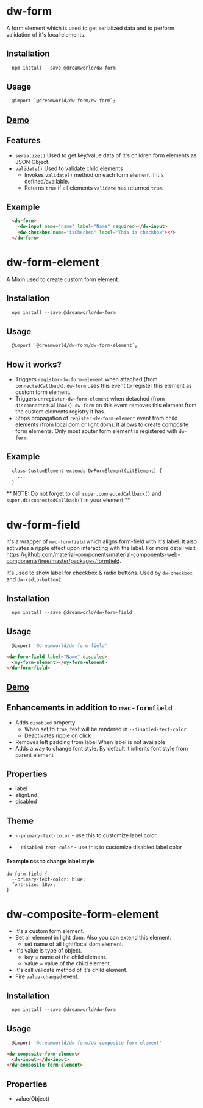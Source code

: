 # dw-form

A form element which is used to get serialized data and to perform validation of it's local elements.

## Installation

```html
  npm install --save @dreamworld/dw-form
```

## Usage

```html
  @import `@dreamworld/dw-form/dw-form`;
```

## [Demo](https://dreamworldsolutions.github.io/dw-form/demo/index.html)

## Features

- `serialize()` Used to get key/value data of it's children form elements as JSON Object.
- `validate()` Used to validate child elements
  - Invokes `validate()` method on each form element if it's defined/available.
  - Returns `true` if all elements `validate` has returned `true`.

## Example

```html
  <dw-form>
    <dw-input name="name" label="Name" required></dw-input>
    <dw-checkbox name="isChecked" label="This is checkbox"></>
  </dw-form>
```


# dw-form-element

A Mixin used to create custom form element.

## Installation

```html
  npm install --save @dreamworld/dw-form
```

## Usage

```html
  @import `@dreamworld/dw-form/dw-form-element`;
```

## How it works?

- Triggers `register-dw-form-element` when attached (from `connectedCallback`). `dw-form` uses this event to register
 this element as custom form element.
- Triggers `unregister-dw-form-element` when detached (from `disconnectedCallback`). `dw-form` on this event removes
this element from the custom elements registry it has.
- Stops propagation of `register-dw-form-element` event from child elements (from local dom or light dom). It allows to
create composite form elements. Only most souter form element is registered with `dw-form`.

## Example

```html
  class CustomElement extends DwFormElement(LitElement) {
    ...
  }
```

** NOTE: Do not forget to call `super.connectedCallback()` and `super.disconnectedCallback()` in your element **

# dw-form-field

It's a wrapper of `mwc-formfield` which aligns form-field with it's label. 
It also activates a ripple effect upon interacting with the label. For more detail visit
 https://github.com/material-components/material-components-web-components/tree/master/packages/formfield.

It's used to show label for checkbox & radio buttons. Used by `dw-checkbox` and `dw-radio-button2`.

## Installation
```html
  npm install --save @dreamworld/dw-form-field
```

## Usage

```js
  @import '@dreamworld/dw-form-field'
```


```html
<dw-form-field label="Name" disabled>
  <my-form-element></my-form-element>
</dw-form-field>
```

## [Demo](https://dreamworldsolutions.github.io/dw-form-field/demo/index.html)

## Enhancements in addition to `mwc-formfield`

- Adds `disabled` property
  - When set to `true`, text will be rendered in `--disabled-text-color`
  - Deactivates ripple on click
- Removes left padding from label When label is not available
- Adds a way to change font style. By default it inherits font style from parent element

## Properties

- label
- alignEnd
- disabled

## Theme

- `--primary-text-color` - use this to customize label color

- `--disabled-text-color` - use this to customize disabled label color

#### Example css to change label style

```
dw-form-field {
  --primary-text-color: blue;
  font-size: 18px;
}
```

# dw-composite-form-element

- It's a custom form element. 
- Set all element in light dom. Also you can extend this element.
  - set name of all light/local dom element.
- It's value is type of object.
  - key = name of the child element.
  - value = value of the child element.
- It's call validate method of it's child element.
- Fire `value-changed` event.

## Installation
```html
  npm install --save @dreamworld/dw-form
```

## Usage

```js
  @import '@dreamworld/dw-form/dw-composite-form-element'
```

```html
<dw-composite-form-element>
  <dw-input></dw-input>
</dw-composite-form-element>
```

## Properties
- value(Object)
